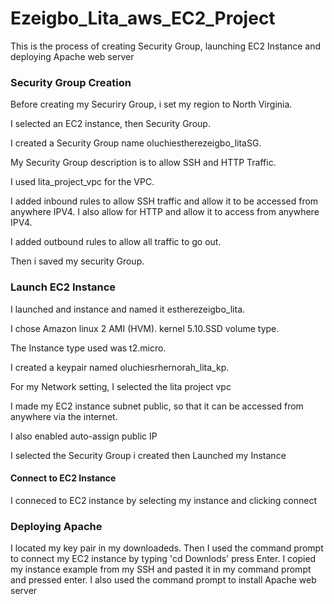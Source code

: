 # Ezeigbo_Lita_aws_EC2_Project
This is the process of creating Security Group, launching EC2 Instance and deploying Apache web server

### Security Group Creation
Before creating my Securiry Group, i set my region to North Virginia.

I selected an EC2 instance, then Security Group. 

I created a Security Group name oluchiestherezeigbo_litaSG.

My Security Group description is to allow SSH and HTTP Traffic. 

I used lita_project_vpc for the VPC.

I added inbound rules to allow SSH traffic and allow it to be accessed from anywhere IPV4. I also allow for HTTP and allow it to access from anywhere IPV4.

I added outbound rules to allow all traffic to go out.

Then i saved my security Group.

### Launch EC2 Instance
I launched and instance and named it estherezeigbo_lita. 

I chose Amazon linux 2 AMI (HVM). kernel 5.10.SSD volume type.

The Instance type used was t2.micro.

I created a keypair named oluchiesrhernorah_lita_kp.

For my Network setting, I selected the lita project vpc

I made my EC2 instance subnet public, so that it can be accessed from anywhere via the internet. 

I also enabled auto-assign public IP

I selected the Security Group i created then Launched my Instance

#### Connect to EC2 Instance 
I conneced to EC2 instance by selecting my instance and clicking connect

### Deploying Apache
I located my key pair in my downloadeds. Then I used the command prompt to connect my EC2 instance by typing 'cd Downlods' press Enter. I copied my instance example from my SSH and pasted it in my command prompt and pressed enter.
I also used the command prompt to install Apache web server




